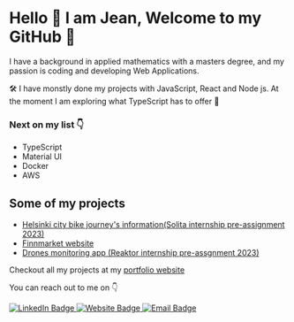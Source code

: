 # Hello :wave: I am Jean, Welcome to my GitHub :hugs:

I have a background in applied mathematics with a masters degree, and my passion is coding and developing Web Applications.

:hammer_and_wrench: I have monstly done my projects with JavaScript, React and Node js. At the moment I am exploring what TypeScript has to offer :slightly_smiling_face:
### Next on my list :point_down:
- TypeScript
- Material UI
- Docker
- AWS



## Some of my projects

- [Helsinki city bike journey's information(Solita internship pre-assignment 2023) ](https://helsinki-city-bikes.netlify.app/)
- [Finnmarket website](https://finnmarket.fi)
- [Drones monitoring app (Reaktor internship pre-assgnment 2023)](https://reaktor-birdnest-frontend.onrender.com/)

Checkout all my projects at my [portfolio website](https://quiet-mochi-1a6334.netlify.app/)

You can reach out to me on :point_down:

 <a href="https://www.linkedin.com/in/jean-de-dieu-niyigaba-235587168/">
    <img src="https://img.shields.io/badge/LinkedIn-0A66C2?style=for-the-badge&logo=linkedin&logoColor=white" alt="LinkedIn Badge"/>
 </a>

 <a href="https://quiet-mochi-1a6334.netlify.app/">
    <img src="https://img.shields.io/badge/Website-03F4A9?style=for-the-badge&logo=react&logoColor=white" alt="Website Badge"/>
 </a>
 
  </a>
    <a href="mailto: jeandedieu.niyigaba@gmail.com">
    <img src="https://img.shields.io/badge/Email-0DABFC?style=for-the-badge&logo=mail.ru&logoColor=white" alt="Email Badge"/>
  </a>


